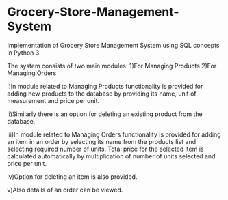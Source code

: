 # Grocery-Store-Management-System
Implementation of Grocery Store Management System using SQL concepts in Python 3.

The system consists of two main modules:
1)For Managing Products
2)For Managing Orders


i)In module related to Managing Products functionality is provided for adding new products to 
the database by providing its name, unit of measurement and price per unit.

ii)Similarly there is an option for deleting an existing product from the database.

iii)In module related to Managing Orders functionality is provided for adding an item in an order 
by selecting its name from the products list and selecting required number of units. Total price 
for the selected item is calculated automatically by multiplication of number of units selected 
and price per unit.

iv)Option for deleting an item is also provided.

v)Also details of an order can be viewed.



